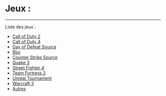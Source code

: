 Jeux :
======
---

Liste des jeux :
- [Call of Duty 2](http://192.168.1.252/jeux/Call_of_Duty_2_V5.1.rar)
- [Call of Duty 4](http://192.168.1.252/jeux/Call_of_Duty_4_V5.1.rar)
- [Day of Defeat Source](http://192.168.1.252/jeux/DoDS_V5.2.rar)
- [Blur](http://192.168.1.252/jeux/Blur_V5.1.rar)
- [Counter Strike Source](http://192.168.1.252/jeux/Counter_Strike_Source_V5.1.rar)
- [Quake 3](http://192.168.1.252/jeux/Quake3_V5.1.rar)
- [Street Fighter 4](http://192.168.1.252/jeux/Street_Fighter_4_V5.1.iso)
- [Team Fortress 2](http://192.168.1.252/jeux/TF2_V5.1.rar)
- [Unreal Tournament](http://192.168.1.252/jeux/Unreal_Tournament_3_V5.1.rar)
- [Warcraft 3](http://192.168.1.252/jeux/Warcraft_1.26_V5.1.rar)
- [Autres](http://192.168.1.252/jeux/)